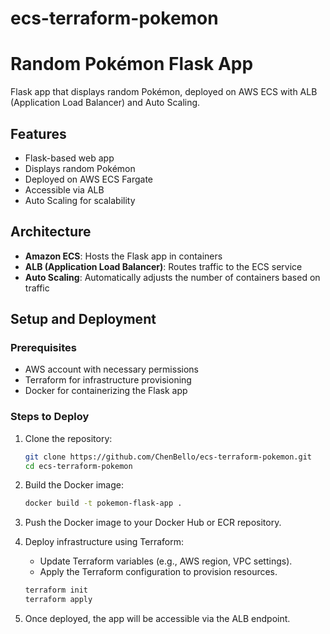 # ecs-terraform-pokemon

# Random Pokémon Flask App

Flask app that displays random Pokémon, deployed on AWS ECS with ALB (Application Load Balancer) and Auto Scaling.

## Features
- Flask-based web app
- Displays random Pokémon
- Deployed on AWS ECS Fargate
- Accessible via ALB
- Auto Scaling for scalability

## Architecture
- **Amazon ECS**: Hosts the Flask app in containers
- **ALB (Application Load Balancer)**: Routes traffic to the ECS service
- **Auto Scaling**: Automatically adjusts the number of containers based on traffic

## Setup and Deployment

### Prerequisites
- AWS account with necessary permissions
- Terraform for infrastructure provisioning
- Docker for containerizing the Flask app

### Steps to Deploy
1. Clone the repository:
    ```bash
    git clone https://github.com/ChenBello/ecs-terraform-pokemon.git
    cd ecs-terraform-pokemon
    ```

2. Build the Docker image:
    ```bash
    docker build -t pokemon-flask-app .
    ```

3. Push the Docker image to your Docker Hub or ECR repository.

4. Deploy infrastructure using Terraform:
    - Update Terraform variables (e.g., AWS region, VPC settings).
    - Apply the Terraform configuration to provision resources.
    ```bash
    terraform init
    terraform apply
    ```

5. Once deployed, the app will be accessible via the ALB endpoint.

